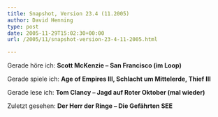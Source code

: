 ```yaml
---
title: Snapshot, Version 23.4 (11.2005)
author: David Henning
type: post
date: 2005-11-29T15:02:30+00:00
url: /2005/11/snapshot-version-23-4-11-2005.html

---
```

Gerade höre ich: **Scott McKenzie &#8211; San Francisco (im Loop)**
  
Gerade spiele ich: **Age of Empires III, Schlacht um Mittelerde, Thief III**
  
Gerade lese ich: **Tom Clancy &#8211; Jagd auf Roter Oktober (mal wieder)**
  
Zuletzt gesehen: **Der Herr der Ringe &#8211; Die Gefährten SEE**